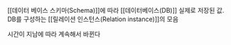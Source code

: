 
[[데이터 베이스 스키마(Schema)]]에 따라 [[데이터베이스(DB)]] 실제로 저장된 값. DB를 구성하는 [[릴레이션 인스턴스(Relation instance)]]의 모음

시간이 지남에 따라 계속해서 바뀐다